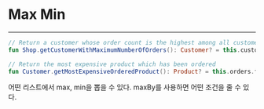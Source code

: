 
# Max Min
---

```kotlin
// Return a customer whose order count is the highest among all customers
fun Shop.getCustomerWithMaximumNumberOfOrders(): Customer? = this.customers.maxBy{ it.orders.size }

// Return the most expensive product which has been ordered
fun Customer.getMostExpensiveOrderedProduct(): Product? = this.orders.flatMap{ it.products }.maxBy{ it.price }
```

어떤 리스트에서 max, min을 뽑을 수 있다. maxBy를 사용하면 어떤 조건을 줄 수 있다.
